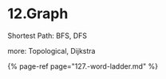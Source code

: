 # 12.Graph

Shortest Path: BFS, DFS

more: Topological, Dijkstra

{% page-ref page="127.-word-ladder.md" %}



